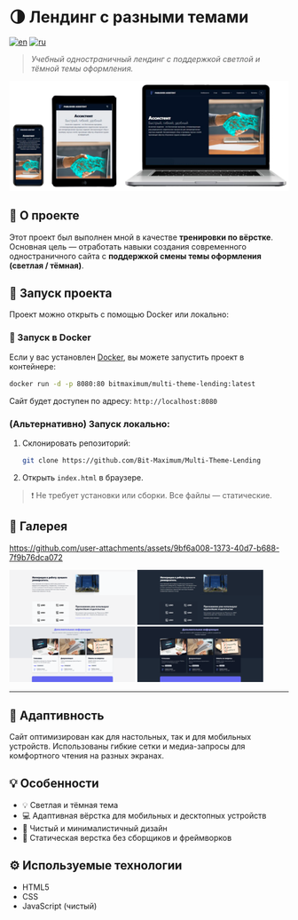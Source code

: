 # 🌗 Лендинг с разными темами

[![en](https://img.shields.io/badge/lang-en-red.svg)](https://github.com/Bit-Maximum/Multi-Theme-Lending/blob/main/README.md)
[![ru](https://img.shields.io/badge/lang-ru-blue.svg)](https://github.com/Bit-Maximum/Multi-Theme-Lending/blob/main/translation/README.ru.md)

> *Учебный одностраничный лендинг с поддержкой светлой и тёмной темы оформления.*

![Превью](media/preview.png)

## 🧪 О проекте

Этот проект был выполнен мной в качестве **тренировки по вёрстке**. Основная цель — отработать навыки создания современного одностраничного сайта с **поддержкой смены темы оформления (светлая / тёмная)**.

## 🚀 Запуск проекта

Проект можно открыть с помощью Docker или локально:

### 🐳 Запуск в Docker

Если у вас установлен [Docker](https://www.docker.com/), вы можете запустить проект в контейнере:
   ```bash
   docker run -d -p 8080:80 bitmaximum/multi-theme-lending:latest
   ```
Сайт будет доступен по адресу: `http://localhost:8080`

### (Альтернативно) Запуск локально:

1. Склонировать репозиторий:
   ```bash
   git clone https://github.com/Bit-Maximum/Multi-Theme-Lending
   ```

2. Открыть `index.html` в браузере.
>❗ Не требует установки или сборки. Все файлы — статические.

## 📸 Галерея

https://github.com/user-attachments/assets/9bf6a008-1373-40d7-b688-7f9b76dca072

<img src="media/company-light.png" width="45%"></img> <img src="media/company-dark.png" width="45%"></img> <img src="media/info-light.png" width="45%"></img> <img src="media/info-dark.png" width="45%"></img>

---

## 📱 Адаптивность

Сайт оптимизирован как для настольных, так и для мобильных устройств. Использованы гибкие сетки и медиа-запросы для комфортного чтения на разных экранах.

## 💡 Особенности
- 💡 Светлая и тёмная тема
- 💻 Адаптивная вёрстка для мобильных и десктопных устройств
- 🧱 Чистый и минималистичный дизайн
- 📄 Статическая верстка без сборщиков и фреймворков

## ⚙️ Используемые технологии

- HTML5
- CSS
- JavaScript (чистый)